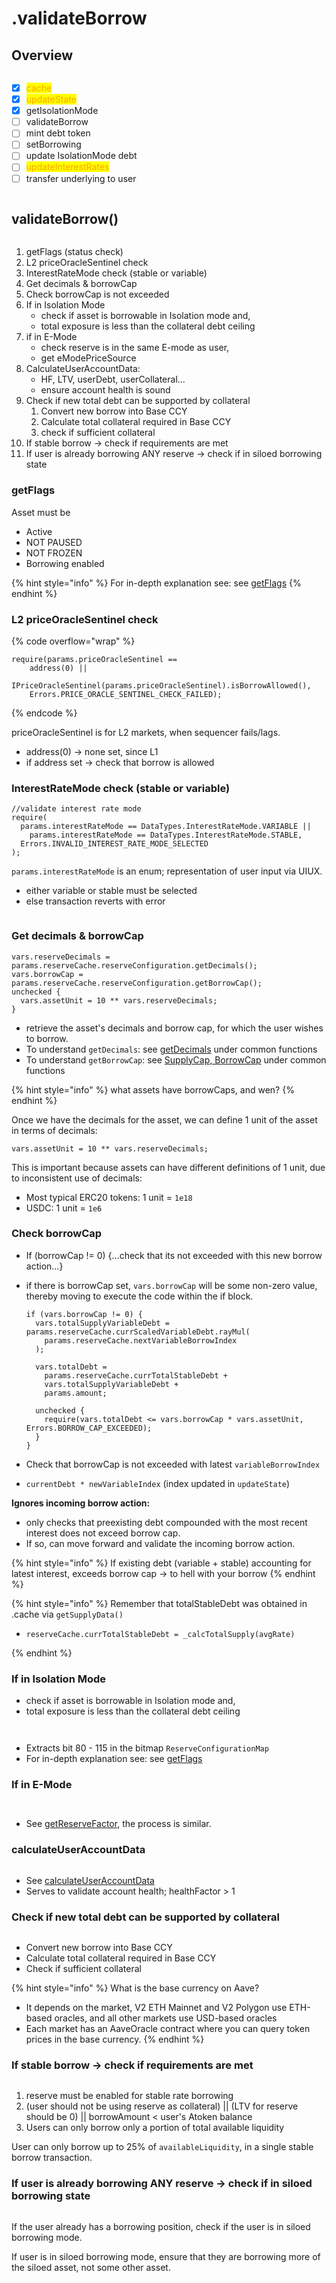 # .validateBorrow

## Overview

<figure><img src="../../.gitbook/assets/image (39).png" alt=""><figcaption></figcaption></figure>

* [x] <mark style="color:orange;">cache</mark>
* [x] <mark style="color:orange;">updateState</mark>
* [x] getIsolationMode
* [ ] validateBorrow
* [ ] mint debt token
* [ ] setBorrowing&#x20;
* [ ] update IsolationMode debt
* [ ] <mark style="color:orange;">updateInterestRates</mark>
* [ ] transfer underlying to user

<img src="../../.gitbook/assets/file.excalidraw (28).svg" alt="" class="gitbook-drawing">

## validateBorrow()

<figure><img src="../../.gitbook/assets/image (201).png" alt=""><figcaption></figcaption></figure>

1. getFlags (status check)
2. L2 priceOracleSentinel check
3. InterestRateMode check (stable or variable)
4. Get decimals & borrowCap
5. Check borrowCap is not exceeded
6. If in Isolation Mode&#x20;
   * check if asset is borrowable in Isolation mode and,&#x20;
   * total exposure is less than the collateral debt ceiling
7. if in E-Mode&#x20;
   * check reserve is in the same E-mode as user,&#x20;
   * get eModePriceSource
8. CalculateUserAccountData:&#x20;
   * HF, LTV, userDebt, userCollateral...
   * ensure account health is sound
9. Check if new total debt can be supported by collateral
   1. Convert new borrow into Base CCY
   2. Calculate total collateral required in Base CCY
   3. check if sufficient collateral
10. If stable borrow -> check if requirements are met
11. If user is already borrowing ANY reserve -> check if in siloed borrowing state

### getFlags

Asset must be

* Active
* NOT PAUSED
* NOT FROZEN
* Borrowing enabled

{% hint style="info" %}
For in-depth explanation see: see [getFlags](../common-functions/getflags/)
{% endhint %}

### L2 priceOracleSentinel check

{% code overflow="wrap" %}
```solidity
require(params.priceOracleSentinel == 
    address(0) ||     
    IPriceOracleSentinel(params.priceOracleSentinel).isBorrowAllowed(),        
    Errors.PRICE_ORACLE_SENTINEL_CHECK_FAILED);
```
{% endcode %}

priceOracleSentinel is for L2 markets, when sequencer fails/lags.

* address(0) -> none set, since L1
* if address set -> check that borrow is allowed

### InterestRateMode check (stable or variable)

```solidity
//validate interest rate mode
require(
  params.interestRateMode == DataTypes.InterestRateMode.VARIABLE ||
    params.interestRateMode == DataTypes.InterestRateMode.STABLE,
  Errors.INVALID_INTEREST_RATE_MODE_SELECTED
);
```

`params.interestRateMode` is an enum; representation of user input via UIUX.

* either variable or stable must be selected
* else transaction reverts with error

<figure><img src="../../.gitbook/assets/image (227).png" alt=""><figcaption></figcaption></figure>

### Get decimals & borrowCap&#x20;

```solidity
vars.reserveDecimals = params.reserveCache.reserveConfiguration.getDecimals();
vars.borrowCap = params.reserveCache.reserveConfiguration.getBorrowCap();
unchecked {
  vars.assetUnit = 10 ** vars.reserveDecimals;
}
```

* retrieve the asset's decimals and borrow cap, for which the user wishes to borrow.
* To understand `getDecimals`: see [getDecimals](../common-functions/getreservefactor-getdecimals.md) under common functions
* To understand `getBorrowCap`: see [SupplyCap, BorrowCap](../common-functions/supplycap-borrowcap.md) under common functions

{% hint style="info" %}
what assets have borrowCaps, and wen?
{% endhint %}

Once we have the decimals for the asset, we can define 1 unit of the asset in terms of decimals:

```solidity
vars.assetUnit = 10 ** vars.reserveDecimals;
```

This is important because assets can have different definitions of 1 unit, due to inconsistent use of decimals:

* Most typical ERC20 tokens: 1 unit = `1e18`
* USDC: 1 unit = `1e6`

### Check borrowCap

* If (borrowCap != 0) {...check that its not exceeded with this new borrow action...}
*   if there is borrowCap set, `vars.borrowCap` will be some non-zero value, thereby moving to execute the code within the if block.

    ```solidity
    if (vars.borrowCap != 0) {
      vars.totalSupplyVariableDebt = params.reserveCache.currScaledVariableDebt.rayMul(
        params.reserveCache.nextVariableBorrowIndex
      );

      vars.totalDebt =
        params.reserveCache.currTotalStableDebt +
        vars.totalSupplyVariableDebt +
        params.amount;

      unchecked {
        require(vars.totalDebt <= vars.borrowCap * vars.assetUnit, Errors.BORROW_CAP_EXCEEDED);
      }
    }
    ```


* Check that borrowCap is not exceeded with latest `variableBorrowIndex`&#x20;
* `currentDebt * newVariableIndex` (index updated in `updateState`)&#x20;

**Ignores incoming borrow action:**

* only checks that preexisting debt compounded with the most recent interest does not exceed borrow cap.
* If so, can move forward and validate the incoming borrow action.

{% hint style="info" %}
If existing debt (variable + stable) accounting for latest interest, exceeds borrow cap -> to hell with your borrow
{% endhint %}

{% hint style="info" %}
Remember that totalStableDebt was obtained in .cache via `getSupplyData()`

* ```
  reserveCache.currTotalStableDebt = _calcTotalSupply(avgRate)
  ```
{% endhint %}

### If in Isolation Mode&#x20;

* check if asset is borrowable in Isolation mode and,&#x20;
* total exposure is less than the collateral debt ceiling

<figure><img src="../../.gitbook/assets/image (175).png" alt=""><figcaption></figcaption></figure>

<figure><img src="../../.gitbook/assets/image (213).png" alt=""><figcaption></figcaption></figure>

* Extracts bit 80 - 115 in the bitmap `ReserveConfigurationMap`
* For in-depth explanation see: see [getFlags](../common-functions/getflags/)

### If in E-Mode&#x20;

<figure><img src="../../.gitbook/assets/image (186).png" alt=""><figcaption></figcaption></figure>

<figure><img src="../../.gitbook/assets/image (216).png" alt=""><figcaption></figcaption></figure>

* See [getReserveFactor](../common-functions/getreservefactor-getdecimals.md#getreservefactor), the process is similar.

### calculateUserAccountData

<figure><img src="../../.gitbook/assets/image.png" alt=""><figcaption></figcaption></figure>

* See [calculateUserAccountData](../common-functions/calculateuseraccountdataparams.md)
* Serves to validate account health; healthFactor > 1

### Check if new total debt can be supported by collateral

<figure><img src="../../.gitbook/assets/image (1).png" alt=""><figcaption></figcaption></figure>

* Convert new borrow into Base CCY
* Calculate total collateral required in Base CCY
* Check if sufficient collateral

{% hint style="info" %}
What is the base currency on Aave?

* It depends on the market, V2 ETH Mainnet and V2 Polygon use ETH-based oracles, and all other markets use USD-based oracles
* Each market has an AaveOracle contract where you can query token prices in the base currency.
{% endhint %}

### If stable borrow -> check if requirements are met

<figure><img src="../../.gitbook/assets/image (3).png" alt=""><figcaption></figcaption></figure>

1. reserve must be enabled for stable rate borrowing
2. (user should not be using reserve as collateral) || (LTV for reserve should be 0) || borrowAmount < user's Atoken balance
3. Users can only borrow only a portion of total available liquidity

User can only borrow up to 25% of `availableLiquidity`, in a single stable borrow transaction.&#x20;

### If user is already borrowing ANY reserve -> check if in siloed borrowing state

<figure><img src="../../.gitbook/assets/image (4).png" alt=""><figcaption></figcaption></figure>

If the user already has a borrowing position, check if the user is in siloed borrowing mode.&#x20;

If user is in siloed borrowing mode, ensure that they are borrowing more of the siloed asset, not some other asset.
